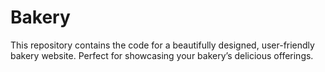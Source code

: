 # Bakery
This repository contains the code for a beautifully designed, user-friendly bakery website. Perfect for showcasing your bakery’s delicious offerings.
